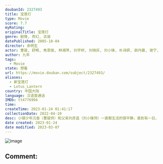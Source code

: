 ```yaml
---
doubanId: 2327493
title: 宝莲灯
type: Movie
score: 7.7
myRating: 
originalTitle: 宝莲灯
genre: 剧情, 奇幻, 古装
datePublished: 2005-10-04
director: 余明生
actor: 曹骏, 舒畅, 焦恩俊, 林湘萍, 刘宇桥, 刘晓庆, 刘小锋, 朴诗妍, 颜丹晨, 谢宁, 王卫国, 陈创, 丁健, 洛葳, 张志超, 游本昌, 田二喜, 周洁, 吴国华, 汪永贵, 李保成, 朱亚英, 刘洁, 杨斯, 王文升, 马杰林, 田学民, 宗峰岩, 万妮恩, 王翔, 嘟嘟, 史良, 王博
author: 九年
tags:
  - Movie
state: 想看
url: https://movie.douban.com/subject/2327493/
aliases:
  - 新宝莲灯
  - Lotus_Lantern
country: 中国大陆
language: 汉语普通话
IMDb: tt4776994
time: 
createTime: 2023-01-24 01:41:17
collectionDate: 2022-04-10
desc: 小镇少年沉香（曹骏饰）和父亲刘彦昌（刘小锋饰）一直都生活的很平静，直到有一日，沉香意外发现自己体内居然蕴含着“法力”，能够不费吹灰之力的穿墙而过。父亲得知后，告诉了沉香掩藏了多年的事实，那就是沉香...
date created: 2023-01-24
date modified: 2023-03-07
---
```


![image](p2371426629.jpg)

Comment:
---
